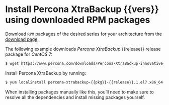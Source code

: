 # Install Percona XtraBackup {{vers}} using downloaded RPM packages

Download `RPM` packages of the desired series for your architecture from the [download page](https://www.percona.com/downloads/). 

The following example downloads *Percona XtraBackup* {{release}} release package for *CentOS* 7:

```{.bash data-prompt="$"}
$ wget https://www.percona.com/downloads/Percona-XtraBackup-innovative-release/Percona-XtraBackup-{{release}}/binary/redhat/7/x86_64/percona-xtrabackup-{{pkg}}-{{release}}.1.el7.x86_64.rpm
```

Install Percona XtraBackup by running:

```{.bash data-prompt="$"}
$ yum localinstall percona-xtrabackup-{{pkg}}-{{release}}.1.el7.x86_64.rpm
```

When installing packages manually like this, you’ll need to make sure to resolve all the dependencies and install missing packages yourself.

